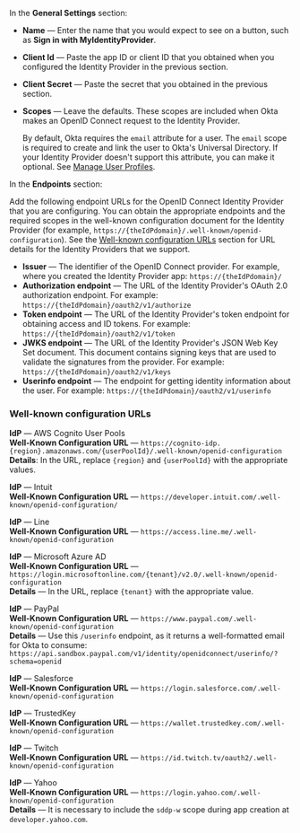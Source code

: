 In the **General Settings** section:

* **Name** &#8212; Enter the name that you would expect to see on a button, such as **Sign in with MyIdentityProvider**.
* **Client Id** &#8212; Paste the app ID or client ID that you obtained when you configured the Identity Provider in the <GuideLink link="../create-an-app-at-idp">previous section</GuideLink>.
* **Client Secret** &#8212; Paste the secret that you obtained in the <GuideLink link="../create-an-app-at-idp">previous section</GuideLink>. 
* **Scopes** &#8212; Leave the defaults. These scopes are included when Okta makes an OpenID Connect request to the Identity Provider.

    By default, Okta requires the `email` attribute for a user. The `email` scope is required to create and link the user to Okta's Universal Directory. If your Identity Provider doesn't support this attribute, you can make it optional. See [Manage User Profiles](https://help.okta.com/en/prod/Content/Topics/Directory/eu-profile-editor.htm).

In the **Endpoints** section:

Add the following endpoint URLs for the OpenID Connect Identity Provider that you are configuring. You can obtain the appropriate endpoints and the required scopes in the well-known configuration document for the Identity Provider (for example, `https://{theIdPdomain}/.well-known/openid-configuration`). See the [Well-known configuration URLs](/docs/guides/add-an-external-idp/openidconnect/configure-idp-in-okta/#well-known-configuration-urls) section for URL details for the Identity Providers that we support. 

* **Issuer** &#8212; The identifier of the OpenID Connect provider. For example, where you created the Identity Provider app: `https://{theIdPdomain}/`
* **Authorization endpoint** &#8212; The URL of the Identity Provider's OAuth 2.0 authorization endpoint. For example: `https://{theIdPdomain}/oauth2/v1/authorize`
* **Token endpoint** &#8212; The URL of the Identity Provider's token endpoint for obtaining access and ID tokens. For example: `https://{theIdPdomain}/oauth2/v1/token`
* **JWKS endpoint** &#8212; The URL of the Identity Provider's JSON Web Key Set document. This document contains signing keys that are used to validate the signatures from the provider. For example: `https://{theIdPdomain}/oauth2/v1/keys`
* **Userinfo endpoint** &#8212; The endpoint for getting identity information about the user. For example: `https://{theIdPdomain}/oauth2/v1/userinfo`

### Well-known configuration URLs

**IdP** &#8212; AWS Cognito User Pools<br>
**Well-Known Configuration URL** &#8212; `https://cognito-idp.{region}.amazonaws.com/{userPoolId}/.well-known/openid-configuration`<br>
**Details**: In the URL, replace `{region}` and `{userPoolId}` with the appropriate values.<br>

**IdP** &#8212; Intuit<br>
**Well-Known Configuration URL** &#8212; `https://developer.intuit.com/.well-known/openid-configuration/`<br>

**IdP** &#8212; Line<br>
**Well-Known Configuration URL** &#8212; `https://access.line.me/.well-known/openid-configuration`<br>

**IdP** &#8212; Microsoft Azure AD<br>
**Well-Known Configuration URL** &#8212; `https://login.microsoftonline.com/{tenant}/v2.0/.well-known/openid-configuration`<br>
**Details** &#8212; In the URL, replace `{tenant}` with the appropriate value.<br>

**IdP** &#8212; PayPal<br>
**Well-Known Configuration URL** &#8212; `https://www.paypal.com/.well-known/openid-configuration`<br>
**Details** &#8212; Use this `/userinfo` endpoint, as it returns a well-formatted email for Okta to consume: `https://api.sandbox.paypal.com/v1/identity/openidconnect/userinfo/?schema=openid`<br>

**IdP** &#8212; Salesforce<br>
**Well-Known Configuration URL** &#8212; `https://login.salesforce.com/.well-known/openid-configuration`<br>

**IdP** &#8212; TrustedKey<br>
**Well-Known Configuration URL** &#8212; `https://wallet.trustedkey.com/.well-known/openid-configuration`<br>

**IdP** &#8212; Twitch<br>
**Well-Known Configuration URL** &#8212; `https://id.twitch.tv/oauth2/.well-known/openid-configuration`<br>

**IdP** &#8212; Yahoo<br>
**Well-Known Configuration URL** &#8212; `https://login.yahoo.com/.well-known/openid-configuration`<br>
**Details** &#8212; It is necessary to include the `sddp-w` scope during app creation at `developer.yahoo.com`.<br>